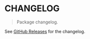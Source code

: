 # CHANGELOG

> Package changelog.

See [GitHub Releases](https://github.com/stdlib-js/assert-is-syntax-error/releases) for the changelog.